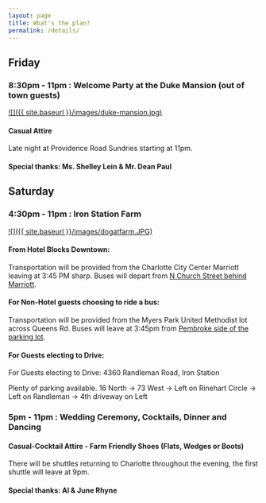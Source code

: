 ```yaml
---
layout: page
title: What's the plan?
permalink: /details/
---
```


## Friday
### 8:30pm - 11pm : Welcome Party at the Duke Mansion (out of town guests)
<a href="https://goo.gl/maps/jS5dpdGLV2r">![]({{ site.baseurl }}/images/duke-mansion.jpg)</a>
#### Casual Attire

Late night at Providence Road Sundries starting at 11pm.

#### Special thanks: Ms. Shelley Lein & Mr. Dean Paul

## Saturday
### 4:30pm - 11pm : Iron Station Farm
<a href="/hey">![]({{ site.baseurl }}/images/dogatfarm.JPG)</a>

#### From Hotel Blocks Downtown:
Transportation will be provided from the Charlotte City Center Marriott leaving at 3:45 PM sharp. Buses will depart from [N Church Street behind Marriott](https://goo.gl/maps/s8BJ7UNAto9NipEB9).

#### For Non-Hotel guests choosing to ride a bus:
Transportation will be provided from the Myers Park United Methodist lot across Queens Rd. Buses will leave at 3:45pm from [Pembroke side of the parking lot](https://goo.gl/maps/L4s5uMmuPhL5NfSH6).

#### For Guests electing to Drive:
For Guests electing to Drive:
4360 Randleman Road, Iron Station

Plenty of parking available. 16 North -> 73 West -> Left on Rinehart Circle -> Left on Randleman -> 4th driveway on Left

### 5pm - 11pm : Wedding Ceremony, Cocktails, Dinner and Dancing
#### Casual-Cocktail Attire - Farm Friendly Shoes (Flats, Wedges or Boots)
There will be shuttles returning to Charlotte throughout the evening, the first shuttle will leave at 9pm.

#### Special thanks: Al & June Rhyne
